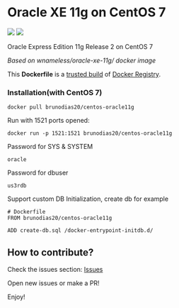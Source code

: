 Oracle XE 11g on CentOS 7
============================

[![](https://images.microbadger.com/badges/image/brunodias20/centos-oracle11g.svg)](https://microbadger.com/images/brunodias20/centos-oracle11g "Get your own image badge on microbadger.com") [![](https://images.microbadger.com/badges/version/brunodias20/centos-oracle11g.svg)](https://microbadger.com/images/brunodias20/centos-oracle11g "Get your own version badge on microbadger.com")

Oracle Express Edition 11g Release 2 on CentOS 7

_Based on wnameless/oracle-xe-11g/ docker image_ 

This **Dockerfile** is a [trusted build](https://registry.hub.docker.com/u/brunodias20/oracle-11g_debian/) of [Docker Registry](https://registry.hub.docker.com/).

### Installation(with CentOS 7)
```
docker pull brunodias20/centos-oracle11g
```

Run with 1521 ports opened:
```
docker run -p 1521:1521 brunodias20/centos-oracle11g
```

Password for SYS & SYSTEM
```
oracle
```

Password for dbuser
```
us3rdb
```

Support custom DB Initialization, create db for example
```
# Dockerfile 
FROM brunodias20/centos-oracle11g

ADD create-db.sql /docker-entrypoint-initdb.d/
```

## How to contribute?

Check the issues section: [Issues](https://github.com/brunojdo/centos-oracle11g/issues)

Open new issues or make a PR! 

Enjoy!
